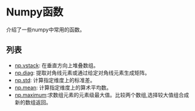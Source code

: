 # Numpy函数

介绍了一些numpy中常用的函数。

## 列表

- [np.vstack](./np_funcs.ipynb#np.vstack): 在垂直方向上堆叠数组。
- [np.diag](./np_funcs.ipynb#np.diag): 提取对角线元素或通过给定对角线元素生成矩阵。
- [np.std](./np_funcs.ipynb#np.std): 计算指定维度上的标准差。
- [np.mean](./np_funcs.ipynb#numpy.mean): 计算指定维度上的算术平均数。
- [np.maximum](./np_funcs.ipynb#np.maximum):求数组元素的元素级最大值。比较两个数组,选择较大值组合成新的数组返回。